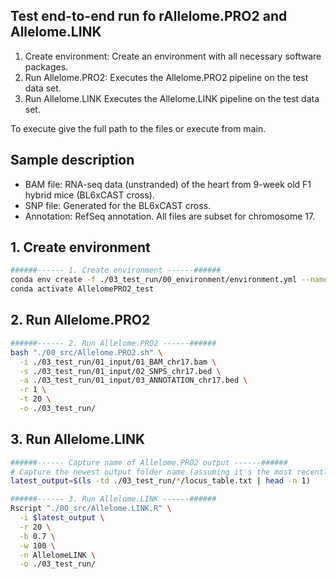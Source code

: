 ## Test end-to-end run fo rAllelome.PRO2 and Allelome.LINK

1. Create environment: Create an environment with all necessary software packages.
2. Run Allelome.PRO2: Executes the Allelome.PRO2 pipeline on the test data set.
3. Run Allelome.LINK Executes the Allelome.LINK pipeline on the test data set.

To execute give the full path to the files or execute from main.

## Sample description
- BAM file: RNA-seq data (unstranded) of the heart from 9-week old F1 hybrid mice (BL6xCAST cross).
- SNP file: Generated for the BL6xCAST cross.
- Annotation: RefSeq annotation.
All files are subset for chromosome 17.

## 1. Create environment
```bash
######------ 1. Create environment ------######
conda env create -f ./03_test_run/00_environment/environment.yml --name AllelomePRO2_test
conda activate AllelomePRO2_test
```

## 2. Run Allelome.PRO2
```bash
######------ 2. Run Allelome.PRO2 ------######
bash "./00_src/Allelome.PRO2.sh" \
  -i ./03_test_run/01_input/01_BAM_chr17.bam \
  -s ./03_test_run/01_input/02_SNPS_chr17.bed \
  -a ./03_test_run/01_input/03_ANNOTATION_chr17.bed \
  -r 1 \
  -t 20 \
  -o ./03_test_run/
```

## 3. Run Allelome.LINK
```bash
######------ Capture name of Allelome.PRO2 output ------######
# Capture the newest output folder name (assuming it's the most recently created/modified)
latest_output=$(ls -td ./03_test_run/*/locus_table.txt | head -n 1)

######------ 3. Run Allelome.LINK ------######
Rscript "./00_src/Allelome.LINK.R" \
  -i $latest_output \
  -r 20 \
  -b 0.7 \
  -w 100 \
  -n AllelomeLINK \
  -o ./03_test_run/
```
